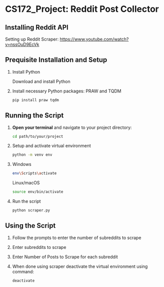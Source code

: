 # CS172_Project: Reddit Post Collector

## Installing Reddit API
Setting up Reddit Scraper: https://www.youtube.com/watch?v=nssOuD9EcVk

## Prequisite Installation and Setup

1. Install Python
   
   Download and install Python


2. Install necessary Python packages: PRAW and TQDM
   ```bash
   pip install praw tqdm

## Running the Script
1. **Open your terminal** and navigate to your project directory:
   ```bash
   cd path/to/your/project

2. Setup and activate virtual environment
   ```bash
   python -m venv env
   
3. Windows
   ```bash
   env\Scripts\activate
   ```
   Linux/macOS
   ```bash
   source env/bin/activate
4. Run the script
   ```bash
   python scraper.py

## Using the Script

1. Follow the prompts to enter the number of subreddits to scrape
2. Enter subreddits to scrape
3. Enter Number of Posts to Scrape for each subreddit

5. When done using scraper deactivate the virtual environment using command:
   ```bash
   deactivate
